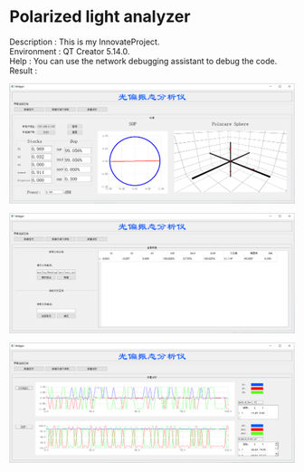 # Polarized light analyzer
Description : This is my InnovateProject.<br>
Environment : QT Creator 5.14.0.<br>
Help : You can use the network debugging assistant to debug the code.  
Result : 

![image-20210521101304427](https://github.com/liuouyang569/InnovateProject/blob/master//README.assets/image-20210521101304427.png)

![image-20210521101440520](https://github.com/liuouyang569/InnovateProject/blob/master/README.assets/image-20210521101440520.png)

![image-20210521101339258](https://github.com/liuouyang569/InnovateProject/blob/master/README.assets/image-20210521101339258.png)
